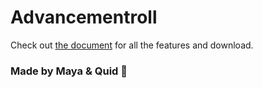 # Advancementroll

Check out [the document](https://docs.google.com/document/d/1Dm5KMR1KKV4ajmrvrwG__Wjf5Zyu9H29LPuMhjjLzIY/edit) for all the features and download.

### Made by Maya & Quid 🥰